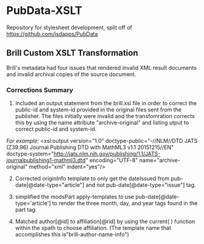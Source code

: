 # PubData-XSLT
Repository for stylesheet development, split off of https://github.com/isdapps/PubData

## Brill Custom XSLT Transformation  

Brill's metadata had four issues that rendered invalid XML result documents and invalid archival copies of the source document. 

### Corrections Summary
1. Included an output statement from the brill.xsl file in order to correct the public-id and system-id provided in the original files sent from the publisher. The files initially were invalid and the transfomration corrects this by using the name attribute "archive-original" and listing utput to correct public-id and system-id.

*For example:*
    <xsl:output version="1.0"
            doctype-public="-//NLM//DTD JATS (Z39.96) Journal Publishing DTD with MathML3 v1.1 20151215//EN"
            doctype-system="http://jats.nlm.nih.gov/publishing/1.1/JATS-journalpublishing1-mathml3.dtd"
            encoding="UTF-8" name="archive-original" method="xml" indent="yes"/>
    
 2. Corrected originInfo template to only get the dateIssued from pub-date[@date-type="article"] and not pub-date[@date-type="issue"] tag.

3.  simplified the modsPart apply-templates to use pub-date[@date-type='article'] to render the three month, day, and year tags found in the part tag. 
4.  Matched author[@id] to affiliation[@rid] by using the current( ) function within the xpath to choose affiliation. (The template name that accomplishes this is"brill-author-name-info")
<!--stackedit_data:
eyJoaXN0b3J5IjpbLTExOTI1MDAxNl19
-->